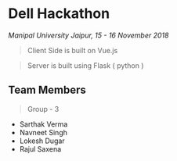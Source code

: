 # Dell Hackathon
*Manipal University Jaipur, 15 - 16 November 2018*

> Client Side is built on Vue.js

> Server is built using Flask ( python )

## Team Members

> Group - 3

- Sarthak Verma
- Navneet Singh
- Lokesh Dugar
- Rajul Saxena
